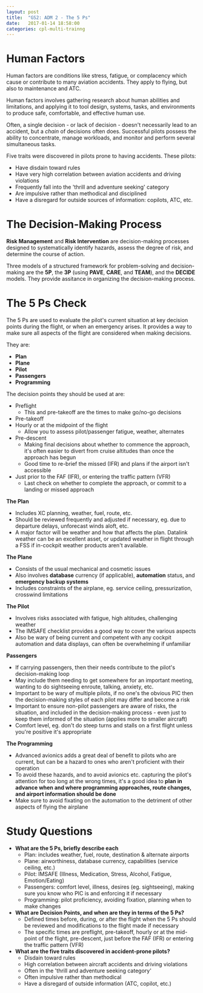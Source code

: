 ```yaml
---
layout: post
title:  "GS2: ADM 2 - The 5 Ps"
date:   2017-01-14 18:58:00
categories: cpl-multi-trainng
---
```


# Human Factors

Human factors are conditions like stress, fatigue, or complacency which cause
or contribute to many aviation accidents. They apply to flying, but also to
maintenance and ATC.

Human factors involves gathering research about human abilities and limitations,
and applying it to tool design, systems, tasks, and environments to produce
safe, comfortable, and effective human use.

Often, a single decision - or lack of decision - doesn't necessarily lead to
an accident, but a *chain* of decisions often does. Successful pilots possess
the ability to concentrate, manage workloads, and monitor and perform several
simultaneous tasks.

Five traits were discovered in pilots prone to having accidents. These pilots:

 * Have disdain toward rules
 * Have very high correlation between aviation accidents and driving violations
 * Frequently fall into the 'thrill and adventure seeking' category
 * Are impulsive rather than methodical and disciplined
 * Have a disregard for outside sources of information: copilots, ATC, etc.

# The Decision-Making Process

**Risk Management** and **Risk Intervention** are decision-making processes
designed to systematically identify hazards, assess the degree of risk, and
determine the course of action.

Three models of a structured framework for problem-solving and decision-making
are the **5P**, the **3P** (using **PAVE**, **CARE**, and **TEAM**), and the
**DECIDE** models. They provide assitance in organizing the decision-making
process.

# The 5 Ps Check

The 5 Ps are used to evaluate the pilot's current situation at key decision
points during the flight, or when an emergency arises. It provides a way to
make sure all aspects of the flight are considered when making decisions.

They are:

 * **Plan**
 * **Plane**
 * **Pilot**
 * **Passengers**
 * **Programming**

The decision points they should be used at are:

 * Preflight
    * This and pre-takeoff are the times to make go/no-go decisions
 * Pre-takeoff
 * Hourly or at the midpoint of the flight
    * Allow you to assess pilot/passenger fatigue, weather, alternates
 * Pre-descent
    * Making final decisions about whether to commence the approach, it's
      often easier to divert from cruise altitudes than once the approach
      has begun
    * Good time to re-brief the missed (IFR) and plans if the airport isn't
      accessible
 * Just prior to the FAF (IFR), or entering the traffic pattern (VFR)
    * Last check on whether to complete the approach, or commit to a landing
      or missed approach

**The Plan**

 * Includes XC planning, weather, fuel, route, etc.
 * Should be reviewed frequently and adjusted if necessary, eg. due to
   departure delays, unforecast winds aloft, etc.
 * A major factor will be weather and how that affects the plan. Datalink
   weather can be an excellent asset, or updated weather in flight through
   a FSS if in-cockpit weather products aren't available.

**The Plane**

 * Consists of the usual mechanical and cosmetic issues
 * Also involves **database** currency (if applicable), **automation**
   status, and **emergency backup systems**
 * Includes constraints of the airplane, eg. service ceiling, pressurization,
   crosswind limitations

**The Pilot**

 * Involves risks associated with fatigue, high altitudes, challenging weather
 * The IMSAFE checklist provides a good way to cover the various aspects
 * Also be wary of being current and competent with any cockpit automation
   and data displays, can often be overwhelming if unfamiliar

**Passengers**

 * If carrying passengers, then their needs contribute to the pilot's
   decision-making loop
 * May include them needing to get somewhere for an important meeting, wanting
   to do sightseeing enroute, talking, anxiety, etc.
 * Important to be wary of multiple pilots, if no one's the obvious PIC then the
   decision-making styles of each pilot may differ and become a risk
 * Important to ensure non-pilot passengers are aware of risks, the situation,
   and included in the decision-making process - even just to keep them informed
   of the situation (applies more to smaller aircraft)
 * Comfort level, eg. don't do steep turns and stalls on a first flight unless
   you're positive it's appropriate

**The Programming**

 * Advanced avionics adds a great deal of benefit to pilots who are current,
   but can be a hazard to ones who aren't proficient with their operation
 * To avoid these hazards, and to avoid avionics etc. capturing the pilot's
   attention for too long at the wrong times, it's a good idea to **plan in
   advance when and where programming approaches, route changes, and
   airport information should be done**
 * Make sure to avoid fixating on the automation to the detriment of other
   aspects of flying the airplane

# **Study Questions**

 * **What are the 5 Ps, briefly describe each**
   * Plan: includes weather, fuel, route, destination & alternate airports
   * Plane: airworthiness, database currency, capabilities (service ceiling, etc.)
   * Pilot: IMSAFE (Illness, Medication, Stress, Alcohol, Fatigue, Emotion/Eating)
   * Passengers: comfort level, illness, desires (eg. sightseeing), making sure
     you know who PIC is and enforcing it if necessary
   * Programming: pilot proficiency, avoiding fixation, planning when to
     make changes
 * **What are Decision Points, and when are they in terms of the 5 Ps?**
   * Defined times before, during, or after the flight when the 5 Ps should be
     reviewed and modifications to the flight made if necessary
   * The specific times are preflight, pre-takeoff, hourly or at the mid-point of
     the flight, pre-descent, just before the FAF (IFR) or entering the traffic
     pattern (VFR)
 * **What are the five traits discovered in accident-prone pilots?**
   * Disdain toward rules
   * High correlation between aircraft accidents and driving violations
   * Often in the 'thrill and adventure seeking category'
   * Often impulsive rather than methodical
   * Have a disregard of outside information (ATC, copilot, etc.)
